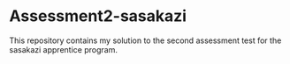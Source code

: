 # Assessment2-sasakazi
This repository contains my solution to the second assessment test for the sasakazi apprentice program.
